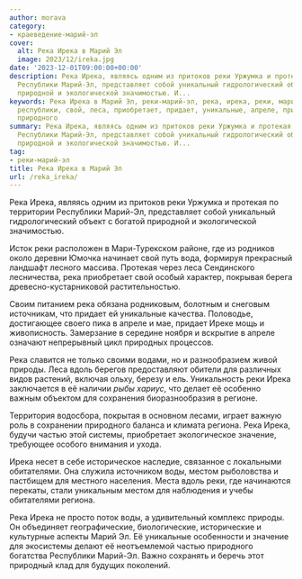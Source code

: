 ```yaml
---
author: morava
category:
- краеведение-марий-эл
cover:
  alt: Река Ирека в Марий Эл
  image: 2023/12/ireka.jpg
date: '2023-12-01T09:00:00+00:00'
description: Река Ирека, являясь одним из притоков реки Уржумка и протекая по территории
  Республики Марий-Эл, представляет собой уникальный гидрологический объект с богатой
  природной и экологической значимостью. И...
keywords: Река Ирека в Марий Эл, реки-марий-эл, река, ирека, реки, марий, протекая,
  республики, свой, леса, приобретает, придает, уникальные, апреле, природы, вдоль,
  природного
summary: Река Ирека, являясь одним из притоков реки Уржумка и протекая по территории
  Республики Марий-Эл, представляет собой уникальный гидрологический объект с богатой
  природной и экологической значимостью. И...
tag:
- реки-марий-эл
title: Река Ирека в Марий Эл
url: /reka_ireka/
---
```


Река Ирека, являясь одним из притоков реки Уржумка и протекая по территории Республики Марий-Эл, представляет собой уникальный гидрологический объект с богатой природной и экологической значимостью.

Исток реки расположен в Мари-Турекском районе, где из родников около деревни Юмочка начинает свой путь вода, формируя прекрасный ландшафт лесного массива. Протекая через леса Сендинского лесничества, река приобретает свой особый характер, покрывая берега древесно-кустарниковой растительностью.

Своим питанием река обязана родниковым, болотным и снеговым источникам, что придает ей уникальные качества. Половодье, достигающее своего пика в апреле и мае, придает Иреке мощь и живописность. Замерзание в середине ноября и вскрытие в апреле означают непрерывный цикл природных процессов.

Река славится не только своими водами, но и разнообразием живой природы. Леса вдоль берегов предоставляют обители для различных видов растений, включая ольху, березу и ель. Уникальность реки Ирека заключается в её наличии _рыбы хариус_, что делает её особенно важным объектом для сохранения биоразнообразия в регионе.

Территория водосбора, покрытая в основном лесами, играет важную роль в сохранении природного баланса и климата региона. Река Ирека, будучи частью этой системы, приобретает экологическое значение, требующее особого внимания и ухода.

Ирека несет в себе историческое наследие, связанное с локальными обитателями. Она служила источником воды, местом рыболовства и пастбищем для местного населения. Места вдоль реки, где начинаются перекаты, стали уникальным местом для наблюдения и учебы обитателями региона.

Река Ирека не просто поток воды, а удивительный комплекс природы. Он объединяет географические, биологические, исторические и культурные аспекты Марий Эл. Её уникальные особенности и значение для экосистемы делают её неотъемлемой частью природного богатства Республики Марий-Эл. Важно сохранять и беречь этот природный клад для будущих поколений.